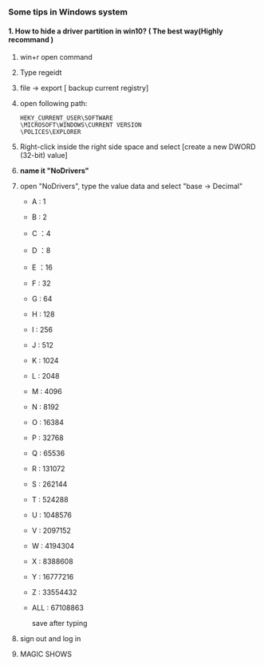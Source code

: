 ### Some tips in Windows system

#### 1. How to hide a driver partition in win10? ( The best way(Highly recommand )

1. win+r open command

2. Type regeidt

3. file -> export [ backup current registry] 

4. open following path: 

   ```
   HEKY_CURRENT_USER\SOFTWARE
   \MICROSOFT\WINDOWS\CURRENT VERSION
   \POLICES\EXPLORER
   ```

5. Right-click inside the right side space and select [create a new DWORD (32-bit) value]

6. <b>name it "NoDrivers"</b>

7. open "NoDrivers", type the value data and select "base -> Decimal"

   - A : 1
   - B : 2
   - C ：4
   - D ：8
   - E ：16
   - F :  32
   - G : 64
   - H : 128
   - I : 256
   - J : 512
   - K : 1024
   - L : 2048
   - M : 4096
   - N : 8192
   - O : 16384
   - P : 32768
   - Q : 65536
   - R : 131072
   - S : 262144
   - T : 524288
   - U : 1048576
   - V : 2097152
   - W : 4194304
   - X : 8388608
   - Y : 16777216
   - Z : 33554432
   - ALL : 67108863

     save after typing

8. sign out and log in

9. MAGIC SHOWS
